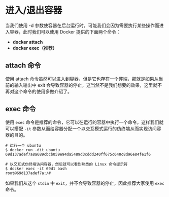 # 进入/退出容器

当我们使用 -d 参数使容器在后台运行时，可能我们会因为需要执行某些操作而进入容器，此时我们可以使用 Docker 提供的下面两个命令：

* **docker attach**
* **docker exec（推荐）**

## attach 命令

使用 attach 命令虽然可以进入到容器，但是它也存在一个弊端，那就是如果从当前的输入输出中 exit 会导致容器的停止，这当然不是我们想要的效果，这里就不再对这个命令的使用多做介绍了。

## exec 命令

使用 `exec` 命令是推荐的命令，它可以在运行的容器中执行一个命令，这样我们就可以搭配 `-it` 参数从而给容器分配一个以交互模式运行的伪终端从而实现访问容器的目的。

```text
# 运行一个 ubuntu
$ docker run -dit ubuntu
69d137adef7a8a689cbcb059e94da5489d3cddd240ff675c640c8d96e84fe1f6

# 以交互式伪终端访问容器，然后就可以看到熟悉的 Linux 命令提示符
$ docker exec -it 69d1 bash
root@69d137adef7a:/#
```

如果我们从这个 `stdin` 中 `exit`，并不会导致容器的停止，因此推荐大家使用 `exec` 命令。

